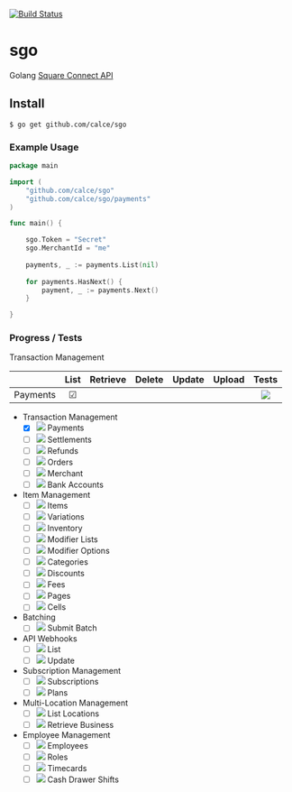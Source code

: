 [![Build Status](https://travis-ci.org/calce/sgo.svg)](https://travis-ci.org/calce/sgo)
# sgo
Golang [Square Connect API](https://connect.squareup.com)

## Install
```
$ go get github.com/calce/sgo
```

### Example Usage
```go
package main

import (
	"github.com/calce/sgo"
	"github.com/calce/sgo/payments"
)

func main() {

	sgo.Token = "Secret"
	sgo.MerchantId = "me"
	
	payments, _ := payments.List(nil)
	
	for payments.HasNext() {
		payment, _ := payments.Next()
	}

}
```
### Progress / Tests

Transaction Management

|              | List | Retrieve | Delete | Update | Upload | Tests |
|--------------|:----:|:--------:|:------:|:------:|:------:|:-----:|
| Payments     |  ☑︎   |          |        |      |          |     ![](http://progressed.io/bar/20)   |


* Transaction Management
	* [X] ![](http://progressed.io/bar/20) Payments
	* [ ] ![](http://progressed.io/bar/0) Settlements
	* [ ] ![](http://progressed.io/bar/0) Refunds
	* [ ] ![](http://progressed.io/bar/0) Orders
	* [ ] ![](http://progressed.io/bar/0) Merchant
	* [ ] ![](http://progressed.io/bar/0) Bank Accounts

* Item Management
	* [ ] ![](http://progressed.io/bar/0) Items
	* [ ] ![](http://progressed.io/bar/0) Variations
	* [ ] ![](http://progressed.io/bar/0) Inventory
	* [ ] ![](http://progressed.io/bar/0) Modifier Lists
	* [ ] ![](http://progressed.io/bar/0) Modifier Options
	* [ ] ![](http://progressed.io/bar/0) Categories
	* [ ] ![](http://progressed.io/bar/0) Discounts
	* [ ] ![](http://progressed.io/bar/0) Fees
	* [ ] ![](http://progressed.io/bar/0) Pages
	* [ ] ![](http://progressed.io/bar/0) Cells

* Batching
	* [ ] ![](http://progressed.io/bar/0) Submit Batch

* API Webhooks
	* [ ] ![](http://progressed.io/bar/0) List
	* [ ] ![](http://progressed.io/bar/0) Update

* Subscription Management
	* [ ] ![](http://progressed.io/bar/0) Subscriptions
	* [ ] ![](http://progressed.io/bar/0) Plans

* Multi-Location Management
	* [ ] ![](http://progressed.io/bar/0) List Locations
	* [ ] ![](http://progressed.io/bar/0) Retrieve Business

* Employee Management
	* [ ] ![](http://progressed.io/bar/0) Employees
	* [ ] ![](http://progressed.io/bar/0) Roles
	* [ ] ![](http://progressed.io/bar/0) Timecards
	* [ ] ![](http://progressed.io/bar/0) Cash Drawer Shifts